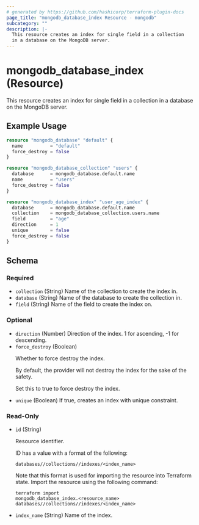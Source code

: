 ```yaml
---
# generated by https://github.com/hashicorp/terraform-plugin-docs
page_title: "mongodb_database_index Resource - mongodb"
subcategory: ""
description: |-
  This resource creates an index for single field in a collection
  in a database on the MongoDB server.
---
```


# mongodb_database_index (Resource)

This resource creates an index for single field in a collection 
in a database on the MongoDB server.

## Example Usage

```terraform
resource "mongodb_database" "default" {
  name          = "default"
  force_destroy = false
}

resource "mongodb_database_collection" "users" {
  database      = mongodb_database.default.name
  name          = "users"
  force_destroy = false
}

resource "mongodb_database_index" "user_age_index" {
  database      = mongodb_database.default.name
  collection    = mongodb_database_collection.users.name
  field         = "age"
  direction     = 1
  unique        = false
  force_destroy = false
}
```

<!-- schema generated by tfplugindocs -->
## Schema

### Required

- `collection` (String) Name of the collection to create the index in.
- `database` (String) Name of the database to create the collection in.
- `field` (String) Name of the field to create the index on.

### Optional

- `direction` (Number) Direction of the index. 1 for ascending, -1 for descending.
- `force_destroy` (Boolean) <p>Whether to force destroy the index.</p>  <p>By default, the provider will not destroy the index for the sake of the safety.</p>  <p>Set this to true to force destroy the index.</p>
- `unique` (Boolean) If true, creates an index with unique constraint.

### Read-Only

- `id` (String) <p>Resource identifier.</p>  <p>ID has a value with a format of the following:</p>  <pre><code class="">databases/<database>/collections/<collection>/indexes/<index_name></code></pre>  <p>Note that this format is used for importing the resource into Terraform state. Import the resource using the following command:</p>  <pre><code class="language-bash">terraform import mongodb_database_index.<resource_name> databases/<database>/collections/<collection>/indexes/<index_name></code></pre>
- `index_name` (String) Name of the index.

